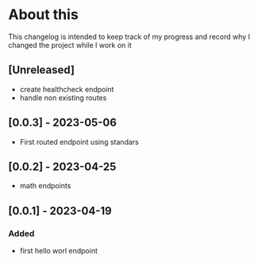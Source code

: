 # About this
This changelog is intended to keep track of my progress and record why I changed the project while I work on it

## [Unreleased]
- create healthcheck endpoint
- handle non existing routes
## [0.0.3] - 2023-05-06
- First routed endpoint using standars
## [0.0.2] - 2023-04-25
- math endpoints
## [0.0.1] - 2023-04-19
### Added
- first hello worl endpoint